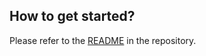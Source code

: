 ## How to get started?

Please refer to the [README](https://github.com/codeforamerica/primerpeso/blob/master/README.md) in the repository.
